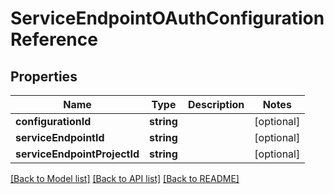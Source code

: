 # ServiceEndpointOAuthConfigurationReference

## Properties
Name | Type | Description | Notes
------------ | ------------- | ------------- | -------------
**configurationId** | **string** |  | [optional] 
**serviceEndpointId** | **string** |  | [optional] 
**serviceEndpointProjectId** | **string** |  | [optional] 

[[Back to Model list]](../README.md#documentation-for-models) [[Back to API list]](../README.md#documentation-for-api-endpoints) [[Back to README]](../README.md)


